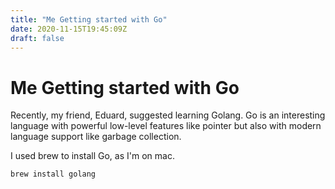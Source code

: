 ```yaml
---
title: "Me Getting started with Go"
date: 2020-11-15T19:45:09Z
draft: false
---
```

# Me Getting started with Go

Recently, my friend, Eduard, suggested learning Golang. Go is an interesting language with powerful low-level features like pointer but also with modern language support like garbage collection.

I used brew to install Go, as I'm on mac.

```bash
brew install golang
```



